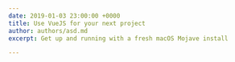 ```yaml
---
date: 2019-01-03 23:00:00 +0000
title: Use VueJS for your next project
author: authors/asd.md
excerpt: Get up and running with a fresh macOS Mojave install

---
```

